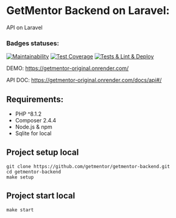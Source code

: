 # GetMentor Backend on Laravel:

API on Laravel

### Badges statuses:
[![Maintainability](https://api.codeclimate.com/v1/badges/7b3b5c895ee0cf71aaf7/maintainability)](https://codeclimate.com/github/AslanAV/getmentor-backend/maintainability)
[![Test Coverage](https://api.codeclimate.com/v1/badges/7b3b5c895ee0cf71aaf7/test_coverage)](https://codeclimate.com/github/AslanAV/getmentor-backend/test_coverage)
[![Tests & Lint & Deploy](https://github.com/getmentor/getmentor-backend/actions/workflows/phpci.yml/badge.svg?branch=main "Badge")](https://github.com/getmentor/getmentor-backend/actions/workflows/phpci.yml)

DEMO: https://getmentor-original.onrender.com/

API DOC: https://getmentor-original.onrender.com/docs/api#/

## Requirements:



- PHP ^8.1.2
- Composer 2.4.4
- Node.js & npm
- Sqlite for local

## Project setup local

```shell
git clone https://github.com/getmentor/getmentor-backend.git
cd getmentor-backend
make setup
```

## Project start local

```shell
make start
```
